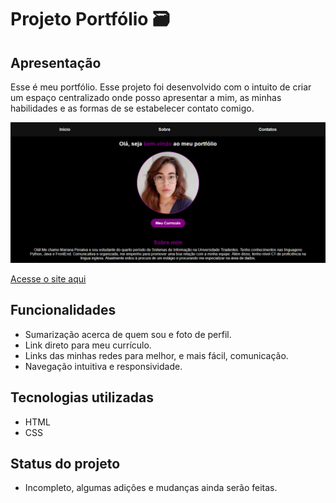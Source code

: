 # Projeto Portfólio 🗃️

## Apresentação 
Esse é meu portfólio. Esse projeto foi desenvolvido com o intuito de criar um espaço centralizado onde posso apresentar a mim, as minhas habilidades e as formas de se estabelecer contato comigo.

![Preview do site](./assets/preview.png) 

[Acesse o site aqui](https://maripenalv.github.io/portfolio/) 

## Funcionalidades 
- Sumarização acerca de quem sou e foto de perfil.
- Link direto para meu currículo.
- Links das minhas redes para melhor, e mais fácil, comunicação.
- Navegação intuitiva e responsividade.

## Tecnologias utilizadas 
- HTML
- CSS

## Status do projeto 
- Incompleto, algumas adições e mudanças ainda serão feitas.
